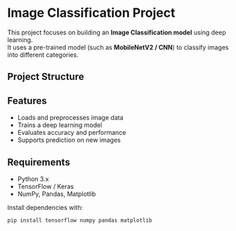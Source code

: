 # Image Classification Project  

This project focuses on building an **Image Classification model** using deep learning.  
It uses a pre-trained model (such as **MobileNetV2 / CNN**) to classify images into different categories.  

## Project Structure

## Features
- Loads and preprocesses image data  
- Trains a deep learning model  
- Evaluates accuracy and performance  
- Supports prediction on new images  

## Requirements
- Python 3.x  
- TensorFlow / Keras  
- NumPy, Pandas, Matplotlib  

Install dependencies with:  
```bash
pip install tensorflow numpy pandas matplotlib
